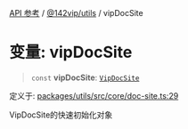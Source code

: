 [API 参考](../../../index.md) / [@142vip/utils](../index.md) / vipDocSite

# 变量: vipDocSite

> `const` **vipDocSite**: [`VipDocSite`](../classes/VipDocSite.md)

定义于: [packages/utils/src/core/doc-site.ts:29](https://github.com/142vip/core-x/blob/d59cdcda9f62fc93dcb0efb54c66772997c75711/packages/utils/src/core/doc-site.ts#L29)

VipDocSite的快速初始化对象
